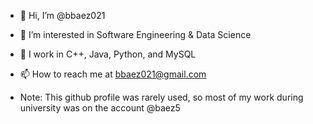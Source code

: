 - 👋 Hi, I’m @bbaez021
- 👀 I’m interested in Software Engineering & Data Science
- 🌱 I work in C++, Java, Python, and MySQL
- 📫 How to reach me at bbaez021@gmail.com

- Note: This github profile was rarely used, so most of my work during university was on the account @baez5

<!---
bbaez021/bbaez021 is a ✨ special ✨ repository because its `README.md` (this file) appears on your GitHub profile.
You can click the Preview link to take a look at your changes.
--->
